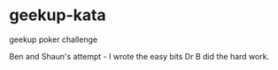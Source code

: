 geekup-kata
===========

geekup poker challenge

Ben and Shaun's attempt - I wrote the easy bits Dr B did the hard work. 
